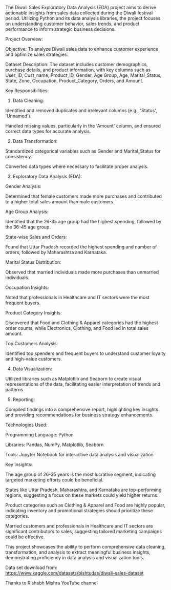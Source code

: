 The Diwali Sales Exploratory Data Analysis (EDA) project aims to derive actionable insights from sales data collected during the Diwali festival period. Utilizing Python and its data analysis libraries, the project focuses on understanding customer behavior, sales trends, and product performance to inform strategic business decisions.

Project Overview:

Objective: To analyze Diwali sales data to enhance customer experience and optimize sales strategies.

Dataset Description: The dataset includes customer demographics, purchase details, and product information, with key columns such as User_ID, Cust_name, Product_ID, Gender, Age Group, Age, Marital_Status, State, Zone, Occupation, Product_Category, Orders, and Amount.


Key Responsibilities:

1. Data Cleaning:

Identified and removed duplicates and irrelevant columns (e.g., 'Status', 'Unnamed').

Handled missing values, particularly in the 'Amount' column, and ensured correct data types for accurate analysis.



2. Data Transformation:

Standardized categorical variables such as Gender and Marital_Status for consistency.

Converted data types where necessary to facilitate proper analysis.



3. Exploratory Data Analysis (EDA):

Gender Analysis:

Determined that female customers made more purchases and contributed to a higher total sales amount than male customers.


Age Group Analysis:

Identified that the 26-35 age group had the highest spending, followed by the 36-45 age group.


State-wise Sales and Orders:

Found that Uttar Pradesh recorded the highest spending and number of orders, followed by Maharashtra and Karnataka.


Marital Status Distribution:

Observed that married individuals made more purchases than unmarried individuals.


Occupation Insights:

Noted that professionals in Healthcare and IT sectors were the most frequent buyers.


Product Category Insights:

Discovered that Food and Clothing & Apparel categories had the highest order counts, while Electronics, Clothing, and Food led in total sales amount.


Top Customers Analysis:

Identified top spenders and frequent buyers to understand customer loyalty and high-value customers.




4. Data Visualization:

Utilized libraries such as Matplotlib and Seaborn to create visual representations of the data, facilitating easier interpretation of trends and patterns.



5. Reporting:

Compiled findings into a comprehensive report, highlighting key insights and providing recommendations for business strategy enhancements.




Technologies Used:

Programming Language: Python

Libraries: Pandas, NumPy, Matplotlib, Seaborn

Tools: Jupyter Notebook for interactive data analysis and visualization


Key Insights:

The age group of 26-35 years is the most lucrative segment, indicating targeted marketing efforts could be beneficial.

States like Uttar Pradesh, Maharashtra, and Karnataka are top-performing regions, suggesting a focus on these markets could yield higher returns.

Product categories such as Clothing & Apparel and Food are highly popular, indicating inventory and promotional strategies should prioritize these categories.

Married customers and professionals in Healthcare and IT sectors are significant contributors to sales, suggesting tailored marketing campaigns could be effective.


This project showcases the ability to perform comprehensive data cleaning, transformation, and analysis to extract meaningful business insights, demonstrating proficiency in data analysis and visualization tools.




Data set download from: https://www.kaggle.com/datasets/bishtudas/diwali-sales-dataset

Thanks to Rishabh Mishra YouTube channel 

